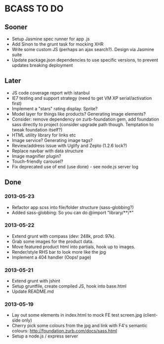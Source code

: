 # BCASS TO DO

## Sooner

* Setup Jasmine spec runner for app .js
* Add Sinon to the grunt task for mocking XHR
* Write some custom JS (perhaps an ajax search?). Design via Jasmine suite
* Update package.json dependencies to use specific versions, to prevent updates breaking deployment

## Later

* JS code coverage report with istanbul
* IE7 testing and support strategy (need to get VM XP serial/activation first)
* Implement a "stars" rating display. Sprite?
* Model layer for things like products? Generating image elements?
* Consider: remove dependency on zurb-foundation gem, add foundation sass directly to project (consider upgrade path though. Temptation to tweak foundation itself?)
* HTML utility library for links etc
* Image service? Generating image tags?
* Review/address issue with Uglify and Zepto (1.2.6 lock?)
* Replace navbar with data structure
* Image magnifier plugin?
* Touch-friendly carousel?
* Fix deprecated use of end (use done) - see node.js server log

## Done

### 2013-05-23

* Refactor app scss into file/folder structure (sass-globbing?)
* Added sass-globbing: So you can do @import "library/**/*"

### 2013-05-22

* Extend grunt with compass (dev: 248k, prod: 97k).
* Grab some images for the product data.
* Move featured product html into partials, hook up to images.
* Render/style RHS bar to look more like the jpg
* Implement a 404 handler (Oops! page)

### 2013-05-21

* Extend grunt with jshint
* Setup gruntfile, create compiled JS, hook into base.html
* Update README.md

### 2013-05-19

* Lay out some elements in index.html to mock FE test screen.jpg (client-side only)
* Cherry pick some colours from the jpg and link with F4's semantic colours: http://foundation.zurb.com/docs/sass.html
* Setup a node.js / express server